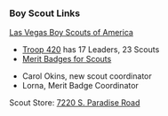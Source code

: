 ### Boy Scout Links
[Las Vegas Boy Scouts of America](https://lvacbsa.org/-)

- [Troop 420](https://www.hendersontroop420.com) has 17 Leaders, 23 Scouts
- [Merit Badges for Scouts](https://blog.scoutingmagazine.org/2020/03/20/merit-badges-for-social-distancing/)
 

* Carol Okins, new scout coordinator
* Lorna, Merit Badge Coordinator

Scout Store: [7220 S. Paradise Road](https://lvacbsa.org/trading-post/)
